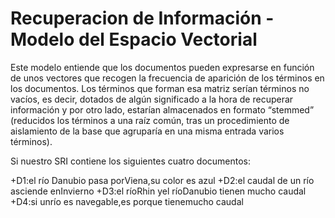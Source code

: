# Recuperacion de Información - Modelo del Espacio Vectorial

Este modelo entiende que los documentos pueden expresarse en función de
unos vectores que recogen la frecuencia de aparición de los términos en
los documentos. Los términos que forman esa matriz serían términos no vacíos,
es decir, dotados de algún significado a la hora de recuperar información y 
por otro lado, estarían almacenados en formato “stemmed”
(reducidos los términos a una raíz común, tras un procedimiento de
aislamiento de la base que agruparía en una misma entrada varios términos). 

Si nuestro SRI contiene los siguientes cuatro documentos: 

+D1:el río Danubio pasa porViena,su color es azul 
+D2:el caudal de un río asciende enInvierno 
+D3:el ríoRhin yel ríoDanubio tienen mucho caudal 
+D4:si unrío es navegable,es porque tienemucho caudal


